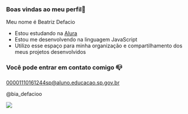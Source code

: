### Boas vindas ao meu perfil🖤

Meu nome é Beatriz Defacio

- Estou estudando na [Alura](https://www.alura.com.br)
- Estou me desenvolvendo na linguagem JavaScript
- Utilizo esse espaço para minha organização e compartilhamento dos meus projetos desenvolvidos
### Você pode entrar em contato comigo 📪

00001110161244sp@aluno.educacao.sp.gov.br

@bia_defacioo

![](https://media1.tenor.com/m/AJxvWqFkCnoAAAAd/hello-kitty-sunglasses.gif)

